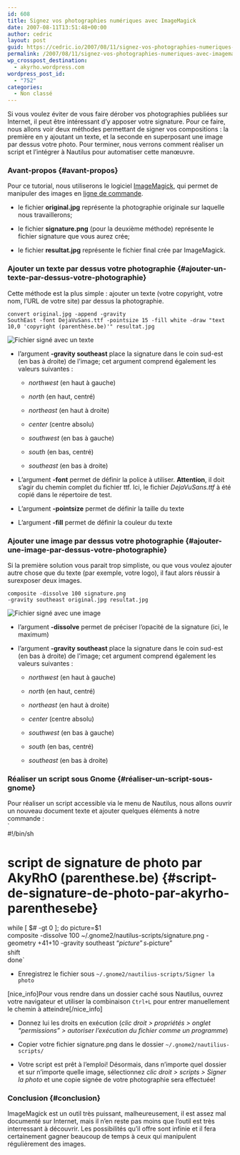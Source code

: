 ```yaml
---
id: 608
title: Signez vos photographies numériques avec ImageMagick
date: 2007-08-11T13:51:48+00:00
author: cedric
layout: post
guid: https://cedric.io/2007/08/11/signez-vos-photographies-numeriques-avec-imagemagick.html
permalink: /2007/08/11/signez-vos-photographies-numeriques-avec-imagemagick/
wp_crosspost_destination:
  - akyrho.wordpress.com
wordpress_post_id:
  - "752"
categories:
  - Non classé
---
```

Si vous voulez éviter de vous faire dérober vos photographies publiées sur Internet, il peut être intéressant d’y apposer votre signature. Pour ce faire, nous allons voir deux méthodes permettant de signer vos compositions : la première en y ajoutant un texte, et la seconde en superposant une image par dessus votre photo. Pour terminer, nous verrons comment réaliser un script et l’intégrer à Nautilus pour automatiser cette manœuvre.

### Avant-propos {#avant-propos}

Pour ce tutorial, nous utiliserons le logiciel [ImageMagick](http://fr.wikipedia.org/wiki/ImageMagick), qui permet de manipuler des images en [ligne de commande](http://fr.wikipedia.org/wiki/Ligne_de_commande).

  * le fichier **original.jpg** représente la photographie originale sur laquelle nous travaillerons;

  * le fichier **signature.png** (pour la deuxième méthode) représente le fichier signature que vous aurez crée;

  * le fichier **resultat.jpg** représente le fichier final crée par ImageMagick.

### Ajouter un texte par dessus votre photographie {#ajouter-un-texte-par-dessus-votre-photographie}

Cette méthode est la plus simple : ajouter un texte (votre copyright, votre nom, l’URL de votre site) par dessus la photographie.

<code class="highlighter-rouge">convert original.jpg -append -gravity SouthEast -font DejaVuSans.ttf -pointsize 15 -fill white -draw "text 10,0 'copyright (parenthèse.be)'" resultat.jpg</code>

![Fichier signé avec un texte](/images/2007/08/320x-resultat-texte.jpg) 

  * l’argument **-gravity southeast** place la signature dans le coin sud-est (en bas à droite) de l’image; cet argument comprend également les valeurs suivantes :
    
      * _northwest_ (en haut à gauche)
    
      * _north_ (en haut, centré)
    
      * _northeast_ (en haut à droite)
    
      * _center_ (centre absolu)
    
      * _southwest_ (en bas à gauche)
    
      * _south_ (en bas, centré)
    
      * _southeast_ (en bas à droite)

  * L’argument **-font** permet de définir la police à utiliser. **Attention**, il doit s’agir du chemin complet du fichier ttf. Ici, le fichier _DejaVuSans.ttf_ à été copié dans le répertoire de test.

  * L’argument **-pointsize** permet de définir la taille du texte

  * L’argument **-fill** permet de définir la couleur du texte

### Ajouter une image par dessus votre photographie {#ajouter-une-image-par-dessus-votre-photographie}

Si la première solution vous parait trop simpliste, ou que vous voulez ajouter autre chose que du texte (par exemple, votre logo), il faut alors réussir à surexposer deux images.

<code class="highlighter-rouge">composite -dissolve 100 signature.png -gravity southeast original.jpg resultat.jpg</code>

![Fichier signé avec une image](/images/2007/08/320x-resultat-image.jpg) 

  * l’argument **-dissolve** permet de préciser l’opacité de la signature (ici, le maximum)

  * l’argument **-gravity southeast** place la signature dans le coin sud-est (en bas à droite) de l’image; cet argument comprend également les valeurs suivantes :
    
      * _northwest_ (en haut à gauche)
    
      * _north_ (en haut, centré)
    
      * _northeast_ (en haut à droite)
    
      * _center_ (centre absolu)
    
      * _southwest_ (en bas à gauche)
    
      * _south_ (en bas, centré)
    
      * _southeast_ (en bas à droite)

### Réaliser un script sous Gnome {#réaliser-un-script-sous-gnome}

Pour réaliser un script accessible via le menu de Nautilus, nous allons ouvrir un nouveau document texte et ajouter quelques éléments à notre commande :  
\`  
#!/bin/sh

# script de signature de photo par AkyRhO (parenthese.be) {#script-de-signature-de-photo-par-akyrho-parenthesebe}

while [ $# -gt 0 ]; do  
picture=$1  
composite -dissolve 100 ~/.gnome2/nautilus-scripts/signature.png -geometry +41+10 -gravity southeast “$picture” s_“$picture”  
shift  
done\`

  * Enregistrez le fichier sous <code class="highlighter-rouge">~/.gnome2/nautilius-scripts/Signer la photo</code>

[nice_info]Pour vous rendre dans un dossier caché sous Nautilus, ouvrez votre navigateur et utiliser la combinaison <code class="highlighter-rouge">Ctrl+L</code> pour entrer manuellement le chemin à atteindre[/nice_info]

  * Donnez lui les droits en exécution (_clic droit > propriétés > onglet “permissions” > autoriser l’exécution du fichier comme un programme_)

  * Copier votre fichier signature.png dans le dossier <code class="highlighter-rouge">~/.gnome2/nautilius-scripts/</code>

  * Votre script est prêt à l’emploi! Désormais, dans n’importe quel dossier et sur n’importe quelle image, sélectionnez _clic droit > scripts > Signer la photo_ et une copie signée de votre photographie sera effectuée!

### Conclusion {#conclusion}

ImageMagick est un outil très puissant, malheureusement, il est assez mal documenté sur Internet, mais il n’en reste pas moins que l’outil est très interressant à découvrir. Les possibilités qu’il offre sont infinie et il fera certainement gagner beaucoup de temps à ceux qui manipulent régulièrement des images.